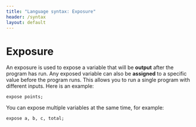 ```yaml
---
title: "Language syntax: Exposure"
header: /syntax
layout: default
---
```

# Exposure

An exposure is used to expose a variable that will be **output** after the
program has run. Any exposed variable can also be **assigned** to a specific
value before the program runs. This allows you to run a single program with
different inputs. Here is an example:

```sentient
expose points;
```

You can expose multiple variables at the same time, for example:

```sentient
expose a, b, c, total;
```
